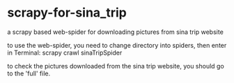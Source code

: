 # scrapy-for-sina_trip

a scrapy based web-spider for downloading pictures from sina trip website

to use the web-spider, you need to change directory into spiders, then enter in Terminal:
    scrapy crawl sinaTripSpider
    
to check the pictures downloaded from the sina trip website, you should go to the 'full' file.
